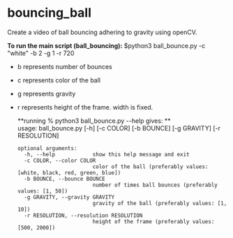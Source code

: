 # bouncing_ball
Create a video of ball bouncing adhering to gravity using openCV.


**To run the main script (ball_bouncing):**
  $python3 ball_bounce.py -c "white" -b 2 -g 1 -r 720
  - b represents number of bounces
  - c represents color of the ball
  - g represents gravity
  - r represents height of the frame. width is fixed.

    **running % python3 ball_bounce.py --help gives: **     
        usage: ball_bounce.py [-h] [-c COLOR] [-b BOUNCE] [-g GRAVITY] [-r RESOLUTION]

        optional arguments:
          -h, --help            show this help message and exit
          -c COLOR, --color COLOR
                                color of the ball (preferably values: [white, black, red, green, blue])
          -b BOUNCE, --bounce BOUNCE
                                number of times ball bounces (preferably values: [1, 50])
          -g GRAVITY, --gravity GRAVITY
                                gravity of the ball (preferably values: [1, 10])
          -r RESOLUTION, --resolution RESOLUTION
                                height of the frame (preferably values: [500, 2000])

